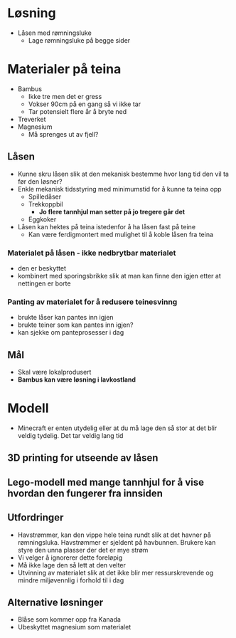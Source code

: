 # Løsning
- Låsen med rømningsluke
  - Lage rømningsluke på begge sider

# Materialer på teina
- Bambus
  - Ikke tre men det er gress
  - Vokser 90cm på en gang så vi ikke tar
  - Tar potensielt flere år å bryte ned
- Treverket
- Magnesium
  - Må sprenges ut av fjell?
## Låsen
- Kunne skru låsen slik at den mekanisk bestemme hvor lang tid den vil ta før den løsner?
- Enkle mekanisk tidsstyring med minimumstid for å kunne ta teina opp
  - Spilledåser
  - Trekkoppbil
    - **Jo flere tannhjul man setter på jo tregere går det**
  - Eggkoker
- Låsen kan hektes på teina istedenfor å ha låsen fast på teine
  - Kan være ferdigmontert med mulighet til å koble låsen fra teina

### Materialet på låsen - ikke nedbrytbar materialet
- den er beskyttet
- kombinert med sporingsbrikke slik at man kan finne den igjen etter at nettingen er borte

### Panting av materialet for å redusere teinesvinng
- brukte låser kan pantes inn igjen
- brukte teiner som kan pantes inn igjen?
- kan sjekke om panteprosesser i dag
  
## Mål
- Skal være lokalprodusert
- **Bambus kan være løsning i lavkostland**

# Modell
- Minecraft er enten utydelig eller at du må lage den så stor at det blir veldig tydelig. Det tar veldig lang tid
## 3D printing for utseende av låsen
## Lego-modell med mange tannhjul for å vise hvordan den fungerer fra innsiden

## Utfordringer
- Havstrømmer, kan den vippe hele teina rundt slik at det havner på rømningsluka. Havstrømmer er sjeldent på havbunnen. Brukere kan styre den unna plasser der det er mye strøm
- Vi velger å ignorerer dette foreløpig
- Må ikke lage den så lett at den velter
- Utvinning av materialet slik at det ikke blir mer ressurskrevende og mindre miljøvennlig i forhold til i dag

## Alternative løsninger
- Blåse som kommer opp fra Kanada
- Ubeskyttet magnesium som materialet
